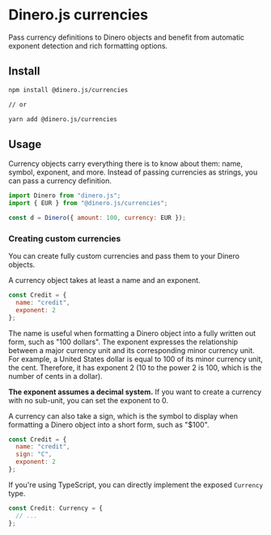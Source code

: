# Dinero.js currencies

Pass currency definitions to Dinero objects and benefit from automatic exponent detection and rich formatting options.

## Install

```sh
npm install @dinero.js/currencies

// or

yarn add @dinero.js/currencies
```

## Usage

Currency objects carry everything there is to know about them: name, symbol, exponent, and more. Instead of passing currencies as strings, you can pass a currency definition.

```js
import Dinero from "dinero.js";
import { EUR } from "@dinero.js/currencies";

const d = Dinero({ amount: 100, currency: EUR });
```

### Creating custom currencies

You can create fully custom currencies and pass them to your Dinero objects.

A currency object takes at least a name and an exponent.

```js
const Credit = {
  name: "credit",
  exponent: 2
};
```

The name is useful when formatting a Dinero object into a fully written out form, such as "100 dollars". The exponent expresses the relationship between a major currency unit and its corresponding minor currency unit. For example, a United States dollar is equal to 100 of its minor currency unit, the cent. Therefore, it has exponent 2 (10 to the power 2 is 100, which is the number of cents in a dollar).

**The exponent assumes a decimal system.** If you want to create a currency with no sub-unit, you can set the exponent to 0.

A currency can also take a sign, which is the symbol to display when formatting a Dinero object into a short form, such as "$100".

```js
const Credit = {
  name: "credit",
  sign: "C",
  exponent: 2
};
```

If you're using TypeScript, you can directly implement the exposed `Currency` type.

```ts
const Credit: Currency = {
  // ...
};
```
